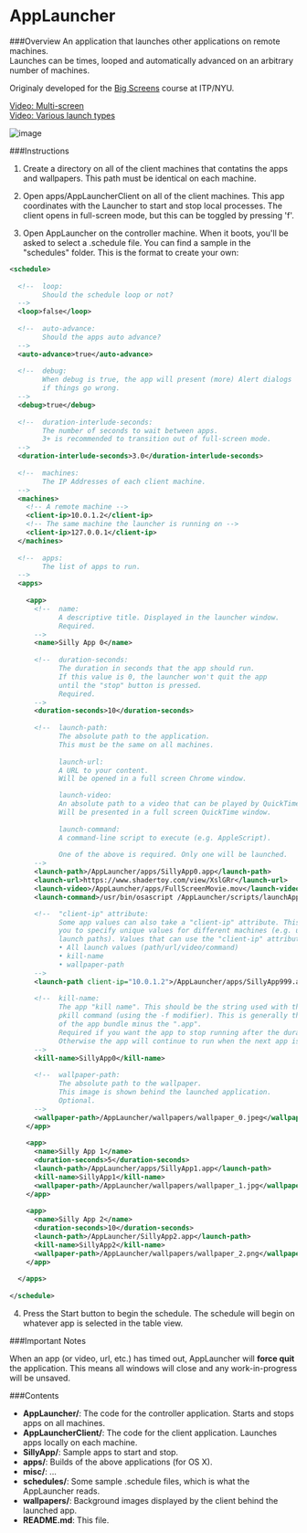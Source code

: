 AppLauncher
===========

###Overview
An application that launches other applications on remote machines.  
Launches can be times, looped and automatically advanced on an arbitrary number of machines.

Originaly developed for the [Big Screens](http://itp.nyu.edu/bigscreens/) course at ITP/NYU.

[Video: Multi-screen](http://www.youtube.com/watch?v=Z4A6BD6035w)  
[Video: Various launch types](http://youtu.be/hgu0jd0R4i0)

![image](https://raw.github.com/wdlindmeier/AppLauncher/master/misc/launcher_screenshot.png)

###Instructions
1) Create a directory on all of the client machines that contatins the apps and wallpapers. This path must be identical on each machine.  

2) Open apps/AppLauncherClient on all of the client machines. This app coordinates with the Launcher to start and stop local processes. The client opens in full-screen mode, but this can be toggled by pressing 'f'.  

3) Open AppLauncher on the controller machine. When it boots, you'll be asked to select a .schedule file. You can find a sample in the "schedules" folder. This is the format to create your own:  

```xml
<schedule>
  
  <!-- 	loop:
  		Should the schedule loop or not? 
  -->
  <loop>false</loop>
  
  <!-- 	auto-advance:
  	   	Should the apps auto advance? 
  -->
  <auto-advance>true</auto-advance>
  
  <!-- 	debug:
		When debug is true, the app will present (more) Alert dialogs 
  	   	if things go wrong. 
  -->  
  <debug>true</debug>
  
  <!-- 	duration-interlude-seconds:
  		The number of seconds to wait between apps. 
  		3+ is recommended to transition out of full-screen mode. 
  -->
  <duration-interlude-seconds>3.0</duration-interlude-seconds>
  
  <!-- 	machines:
  		The IP Addresses of each client machine. 
  -->
  <machines>
  	<!-- A remote machine -->
    <client-ip>10.0.1.2</client-ip>
    <!-- The same machine the launcher is running on -->
    <client-ip>127.0.0.1</client-ip>
  </machines>
  
  <!-- 	apps:
  		The list of apps to run. 
  -->
  <apps>
  
    <app>
      <!-- 	name:
          	A descriptive title. Displayed in the launcher window. 
          	Required.
      -->
      <name>Silly App 0</name>
    
      <!-- 	duration-seconds:
      		The duration in seconds that the app should run. 
      		If this value is 0, the launcher won't quit the app
			until the "stop" button is pressed.
      		Required.
      -->
      <duration-seconds>10</duration-seconds>
            
      <!-- 	launch-path:
      		The absolute path to the application.  
      		This must be the same on all machines. 
          
          	launch-url:
          	A URL to your content. 
          	Will be opened in a full screen Chrome window.

          	launch-video:
          	An absolute path to a video that can be played by QuickTime.
          	Will be presented in a full screen QuickTime window.
          
          	launch-command:
          	A command-line script to execute (e.g. AppleScript).
          
      		One of the above is required. Only one will be launched.
      -->
      <launch-path>/AppLauncher/apps/SillyApp0.app</launch-path>
      <launch-url>https://www.shadertoy.com/view/XslGRr</launch-url>
      <launch-video>/AppLauncher/apps/FullScreenMovie.mov</launch-video>
      <launch-command>/usr/bin/osascript /AppLauncher/scripts/launchApp.scpt</launch-command>

      <!-- 	"client-ip" attribute: 
    		Some app values can also take a "client-ip" attribute. This allows
    		you to specify unique values for different machines (e.g. unique
    		launch paths). Values that can use the "client-ip" attribute:
    		• All launch values (path/url/video/command)
    		• kill-name
    		• wallpaper-path
	  -->      
      <launch-path client-ip="10.0.1.2">/AppLauncher/apps/SillyApp999.app</launch-path>
      
      <!-- 	kill-name:
      		The app "kill name". This should be the string used with the 
      		pkill command (using the -f modifier). This is generally the name 
      		of the app bundle minus the ".app".
      		Required if you want the app to stop running after the duration.
      		Otherwise the app will continue to run when the next app is launched.
      -->
      <kill-name>SillyApp0</kill-name>
      
      <!-- 	wallpaper-path:
      		The absolute path to the wallpaper. 
      	   	This image is shown behind the launched application. 
      		Optional. 
      -->
      <wallpaper-path>/AppLauncher/wallpapers/wallpaper_0.jpeg</wallpaper-path>
    </app>
    
    <app>
      <name>Silly App 1</name>
      <duration-seconds>5</duration-seconds>
      <launch-path>/AppLauncher/apps/SillyApp1.app</launch-path>
      <kill-name>SillyApp1</kill-name>
      <wallpaper-path>/AppLauncher/wallpapers/wallpaper_1.jpg</wallpaper-path>
    </app>
    
    <app>
      <name>Silly App 2</name>
      <duration-seconds>10</duration-seconds>
      <launch-path>/AppLauncher/SillyApp2.app</launch-path>
      <kill-name>SillyApp2</kill-name>
      <wallpaper-path>/AppLauncher/wallpapers/wallpaper_2.png</wallpaper-path>
    </app>
    
  </apps>
  
</schedule>
```
4) Press the Start button to begin the schedule. The schedule will begin on whatever app is selected in the table view.

###Important Notes

When an app (or video, url, etc.) has timed out, AppLauncher will **force quit** the application. This means all windows will close and any work-in-progress will be unsaved. 

###Contents

* **AppLauncher/**: The code for the controller application. Starts and stops apps on all machines.
* **AppLauncherClient/**: The code for the client application. Launches apps locally on each machine. 
* **SillyApp/**: Sample apps to start and stop.
* **apps/**: Builds of the above applications (for OS X).
* **misc/**: ...
* **schedules/**: Some sample .schedule files, which is what the AppLauncher reads.
* **wallpapers/**: Background images displayed by the client behind the launched app.
* **README.md**: This file.
